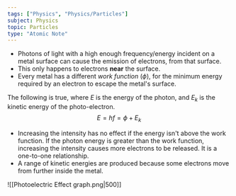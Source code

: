 ```yaml
---
tags: ["Physics", "Physics/Particles"]
subject: Physics
topic: Particles
type: "Atomic Note"
---
```


 - Photons of light with a high enough frequency/energy incident on a metal surface can cause the emission of electrons, from that surface. 
 - This only happens to electrons **near** the surface. 
 - Every metal has a different *work function* $(\phi)$, for the minimum energy required by an electron to escape the metal's surface.

The following is true, where $E$ is the energy of the photon, and $E_k$ is the kinetic energy of the photo-electron. 
$$E = hf = \phi + E_k$$

 - Increasing the intensity has no effect if the energy isn't above the work function. If the photon energy is greater than the work function, increasing the intensity causes more electrons to be released. It is a one-to-one relationship.
 - A range of kinetic energies are produced because some electrons move from further inside the metal.

![[Photoelectric Effect graph.png|500]]